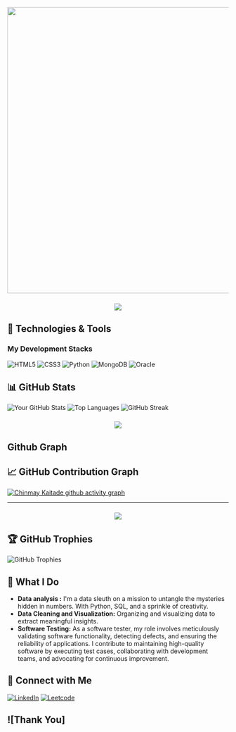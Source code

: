 
<!-- Greet Line Comes Here -->
<p align="center">
<a href="#"><img width="650px" src="https://readme-typing-svg.herokuapp.com?font=Ubuntu&color=5BBCFF&size=22&center=true&lines=Hey👋;Welcome+to+My+Profile+💻;Happy+to+See+You+Here+😀;Feel+Free+to+Look+Around+✌;Reach+Me+Out+If+You+Need+Me+🎨🙌;Have+a+Great+Day+🌞"></a>
</p>

<!-- Coloured Line -->
<h3 align="center">
<img src="https://raw.githubusercontent.com/andreasbm/readme/master/assets/lines/colored.png">
</h3>

## 🔧 Technologies & Tools

### My Development Stacks
![HTML5](https://img.shields.io/badge/-HTML5-E34F26?style=flat-square&logo=html5&logoColor=white)
![CSS3](https://img.shields.io/badge/-CSS3-1572B6?style=flat-square&logo=css3&logoColor=white)
![Python](https://img.shields.io/badge/-Python-3776AB?style=flat-square&logo=python&logoColor=white)
![MongoDB](https://img.shields.io/badge/-MongoDB-47A248?style=flat-square&logo=mongodb&logoColor=white)
![Oracle](https://img.shields.io/badge/-Oracle-F80000?style=flat-square&logo=oracle&logoColor=white)

## 📊 GitHub Stats

![Your GitHub Stats](https://github-readme-stats.vercel.app/api?username=Lenmbugua&show_icons=true&theme=radical)
![Top Languages](https://github-readme-stats.vercel.app/api/top-langs/?username=Lenmbugua&layout=compact&theme=radical)
![GitHub Streak](https://github-readme-streak-stats.herokuapp.com/?user=Lenmbugua&theme=radical)

<!-- Coloured Line -->
<h3 align="center">
<img src="https://raw.githubusercontent.com/andreasbm/readme/master/assets/lines/colored.png">
</h3>

## Github Graph

<!-- GitHub Contribution Section Here -->

## 📈 GitHub Contribution Graph

[![Chinmay Kaitade github activity graph](https://github-readme-activity-graph.vercel.app/graph?username=Lenmbugua&bg_color=d4d1ff&color=4c749e&line=9e4c59&point=40413e&area=true&hide_border=true)](https://github.com/Lenmbugua/github-readme-activity-graph)

<hr>

<!-- Coloured Line -->
<h3 align="center">
<img src="https://raw.githubusercontent.com/andreasbm/readme/master/assets/lines/colored.png">
</h3>

## 🏆 GitHub Trophies
![GitHub Trophies](https://github-profile-trophy.vercel.app/?username=Lenmbugua&theme=radical&no-bg=true&no-frame=true)

## 💼 What I Do
- **Data analysis :** I'm a data sleuth on a mission to untangle the mysteries hidden in numbers. With Python, SQL, and a sprinkle of creativity.
- **Data Cleaning and Visualization:** Organizing and visualizing data to extract meaningful insights.
- **Software Testing:** As a software tester, my role involves meticulously validating software functionality, detecting defects, and ensuring the reliability of applications. I contribute to maintaining high-quality software by executing test cases, collaborating with development teams, and advocating for continuous improvement. 

## 🔗 Connect with Me

[![LinkedIn](https://img.shields.io/badge/-LinkedIn-0077B5?style=flat-square&logo=linkedin&logoColor=white)](https://www.linkedin.com/in/hellen-mbugua-18ba11218/)
[![Leetcode](https://img.shields.io/badge/-Leetcode-000000?style=flat-square&logo=Leetcode&logoColor=white)](leetcode.com/u/Len_123/)


![Thank You]
---